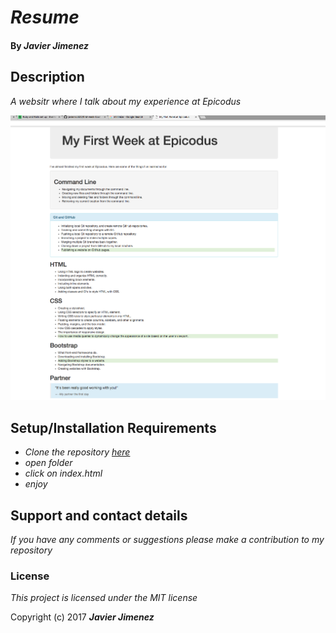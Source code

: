 # _Resume_

#### By _**Javier Jimenez**_

## Description

_A websitr where I talk about my experience at Epicodus_

![Screenshot](/img/pic1.png)

## Setup/Installation Requirements

* _Clone the repository [here](https://github.com/javierrcc522/first-week-boot.git)_
* _open folder_
* _click on index.html_
* _enjoy_



## Support and contact details

_If you have any comments or suggestions please make a contribution to my repository_

### License

*This project is licensed under the MIT license*

Copyright (c) 2017 **_Javier Jimenez_**
